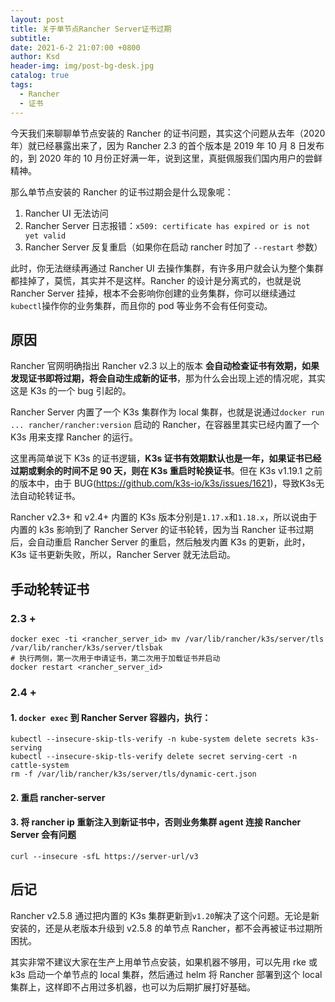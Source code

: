```yaml
---
layout: post
title: 关于单节点Rancher Server证书过期
subtitle:
date: 2021-6-2 21:07:00 +0800
author: Ksd
header-img: img/post-bg-desk.jpg
catalog: true
tags:
  - Rancher
  - 证书
---
```


今天我们来聊聊单节点安装的 Rancher 的证书问题，其实这个问题从去年（2020 年）就已经暴露出来了，因为 Rancher 2.3 的首个版本是 2019 年 10 月 8 日发布的，到 2020 年的 10 月份正好满一年，说到这里，真挺佩服我们国内用户的尝鲜精神。

那么单节点安装的 Rancher 的证书过期会是什么现象呢：

1. Rancher UI 无法访问
2. Rancher Server 日志报错：`x509: certificate has expired or is not yet valid`
3. Rancher Server 反复重启（如果你在启动 rancher 时加了 `--restart` 参数）

此时，你无法继续再通过 Rancher UI 去操作集群，有许多用户就会认为整个集群都挂掉了，莫慌，其实并不是这样。Rancher 的设计是分离式的，也就是说 Rancher Server 挂掉，根本不会影响你创建的业务集群，你可以继续通过`kubectl`操作你的业务集群，而且你的 pod 等业务不会有任何变动。

## 原因

Rancher 官网明确指出 Rancher v2.3 以上的版本 **会自动检查证书有效期，如果发现证书即将过期，将会自动生成新的证书**，那为什么会出现上述的情况呢，其实这是 K3s 的一个 bug 引起的。

Rancher Server 内置了一个 K3s 集群作为 local 集群，也就是说通过`docker run ... rancher/rancher:version` 启动的 Rancher，在容器里其实已经内置了一个 K3s 用来支撑 Rancher 的运行。

这里再简单说下 K3s 的证书逻辑，**K3s 证书有效期默认也是一年，如果证书已经过期或剩余的时间不足 90 天，则在 K3s 重启时轮换证书**。但在 K3s v1.19.1 之前的版本中，由于 BUG(https://github.com/k3s-io/k3s/issues/1621)，导致K3s无法自动轮转证书。

Rancher v2.3+ 和 v2.4+ 内置的 K3s 版本分别是`1.17.x`和`1.18.x`，所以说由于内置的 k3s 影响到了 Rancher Server 的证书轮转，因为当 Rancher 证书过期后，会自动重启 Rancher Server 的重启，然后触发内置 K3s 的更新，此时，K3s 证书更新失败，所以，Rancher Server 就无法启动。

## 手动轮转证书

### 2.3 +

```
docker exec -ti <rancher_server_id> mv /var/lib/rancher/k3s/server/tls /var/lib/rancher/k3s/server/tlsbak
# 执行两侧，第一次用于申请证书，第二次用于加载证书并启动
docker restart <rancher_server_id>
```

### 2.4 +

#### 1. `docker exec` 到 Rancher Server 容器内，执行：

```
kubectl --insecure-skip-tls-verify -n kube-system delete secrets k3s-serving
kubectl --insecure-skip-tls-verify delete secret serving-cert -n cattle-system
rm -f /var/lib/rancher/k3s/server/tls/dynamic-cert.json
```

#### 2. 重启 rancher-server

#### 3. 将 rancher ip 重新注入到新证书中，否则业务集群 agent 连接 Rancher Server 会有问题

```
curl --insecure -sfL https://server-url/v3
```

## 后记

Rancher v2.5.8 通过把内置的 K3s 集群更新到`v1.20`解决了这个问题。无论是新安装的，还是从老版本升级到 v2.5.8 的单节点 Rancher，都不会再被证书过期所困扰。

其实非常不建议大家在生产上用单节点安装，如果机器不够用，可以先用 rke 或 k3s 启动一个单节点的 local 集群，然后通过 helm 将 Rancher 部署到这个 local 集群上，这样即不占用过多机器，也可以为后期扩展打好基础。
